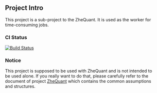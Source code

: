 ## Project Intro

This project is a sub-project to the ZheQuant. It is used as the worker for time-consuming jobs.

### CI Status

[![Build Status](https://travis-ci.org/feng-zhe/ZheQuant-brain-python.svg?branch=master)](https://travis-ci.org/feng-zhe/ZheQuant-brain-python)

### Notice

This project is supposed to be used with ZheQuant and is not intended to be used alone. If you really want to do that, please carefully refer to the document of project [ZheQuant](https://feng-zhe.github.io/ZheQuant/) which contains the common assumptions and structures.
